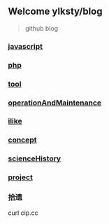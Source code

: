 ## Welcome ylksty/blog
> github blog

### [javascript](./javascript/README.md)
### [php](./php/README.md)

### [tool](./tool/README.md)

### [operationAndMaintenance](./operationAndMaintenance/README.md)

### [ilike](./ilike/README.md)

### [concept](./concept/README.md)

### [scienceHistory](./other/scienceHistory.md)

### [project](./project/README.md)

### 拾遗
curl cip.cc